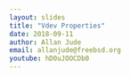 ```yaml
---
layout: slides
title: "Vdev Properties"
date: 2018-09-11
author: Allan Jude
email: allanjude@freebsd.org
youtube: hD0uJOOCDb0
---
```

